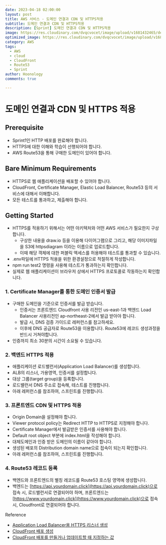 ```yaml
---
date: 2023-04-18 02:00:00
layout: post
title: AWS 서비스 - 도메인 연결과 CDN 및 HTTPS적용
subtitle: 도메인 연결과 CDN 및 HTTPS적용
description: [Sprint] 도메인 연결과 CDN 및 HTTPS적용 
image: https://res.cloudinary.com/dvqcvocet/image/upload/v1681432465/dev-jeans_%E1%84%87%E1%85%A9%E1%86%A8%E1%84%89%E1%85%A1%E1%84%87%E1%85%A9%E1%86%AB_y5n0eh.png
optimized_image: https://res.cloudinary.com/dvqcvocet/image/upload/v1681432465/dev-jeans_%E1%84%87%E1%85%A9%E1%86%A8%E1%84%89%E1%85%A1%E1%84%87%E1%85%A9%E1%86%AB_y5n0eh.png 
category: AWS
tags:
  - AWS
  - cloud
  - CloudFront
  - Route53 
  - Sprint
author: Hoonology
comments: true

---
```

# 도메인 연결과 CDN 및 HTTPS 적용
## Prerequisite
- Sprint1인 HTTP 배포를 완료해야 합니다.
- HTTPS에 대한 이해와 학습이 선행되어야 합니다.
- AWS Route53을 통해 구매한 도메인이 있어야 합니다.

## Bare Minimum Requirements
- HTTPS로 웹 애플리케이션을 배포할 수 있어야 합니다.
- CloudFront, Certificate Manager, Elastic Load Balancer, Route53 등의 서비스에 대해서 이해합니다.
- 모든 테스트를 통과하고, 제출해야 합니다.

## Getting Started
- HTTPS를 적용하기 위해서는 어떤 아키텍처와 어떤 AWS 서비스가 필요한지 구상합니다.
  - 구상한 내용을 draw.io 등을 이용해 다이어그램으로 그리고, 해당 이미지파일을 S3에 httpsdiagram 이라는 이름으로 업로드합니다.
  - 이때 해당 객체에 대한 퍼블릭 액세스를 허용해야 테스트를 통과할 수 있습니다.
- .env파일에 HTTPS 적용을 위한 환경설정으로 적절하게 작성합니다.
- npm run test2 명령을 사용해 테스트가 통과하는지 확인합니다.
- 실제로 웹 애플리케이션이 브라우저 상에서 HTTPS 프로토콜로 작동하는지 확인합니다.

### 1. Certificate Manager를 통한 도메인 인증서 발급
- 구매한 도메인을 기준으로 인증서를 발급 받습니다.
  - 인증서는 프론트엔드 Cloudfront 사용 리전인 us-east-1과 백엔드 Load Balancer 사용리전인 ap-northeast-2에서 발급 받아야 합니다.
  - 발급 시, DNS 검증 가이드로 레퍼런스를 참고하세요.
  - 이후에 DNS 공급자로 Route53을 이용합니다. Route53에 레코드 생성과정을 반드시 거쳐야합니다.
- 인증까지 최소 30분의 시간이 소요될 수 있습니다.

### 2. 백엔드 HTTPS 적용
- 애플리케이션 로드밸런서(Application Load Balancer)를 생성합니다.
- ALB의 리스너, 가용영역, 인증서를 설정합니다.
- 대상 그룹(target group)을 등록합니다.
- 로드밸런서 DNS 주소로 접속해, 테스트를 진행합니다.
- 아래 레퍼런스를 참조하여, 스프린트를 진행합니다.

### 3. 프론트엔드 CDN 및 HTTPS 적용
- Origin Domain을 설정해야 합니다.
- Viewer protocol policy는 Redirect HTTP to HTTPS로 지정해야 합니다.
- Certificate Manager에서 발급받은 인증서를 사용해야 합니다.
- Default root object 부분에 index.html을 작성해야 합니다.
- 대체도메인과 인증 받은 도메인의 이름이 같아야 합니다.
- 생성된 배포의 Distribution domain name으로 접속이 되는지 확인합니다.
- 아래 레퍼런스를 참조하여, 스프린트를 진행합니다.

### 4. Route53 레코드 등록
- 백엔드와 프론트엔드의 별칭 레코드를 Route53 호스팅 영역에 생성합니다.
- 백엔드는 [https://api.yourdomain.click](https://api.yourdomain.click)으로 접속 시, 로드밸런서로 연결되어야 하며, 프론트엔드는 [https://www.yourdomain.click](https://www.yourdomain.click)으로 접속 시, Cloudfront로 연결되어야 합니다.

Reference
- [Application Load Balancer용 HTTPS 리스너 생성](https://docs.aws.amazon.com/ko_kr/ko_kr/elasticloadbalancing/latest/application/create-https-listener.html)
- [CloudFront 배포 생성](https://docs.aws.amazon.com/ko_kr/ko_kr/AmazonCloudFront/latest/DeveloperGuide/distribution-web-creating-console.html)
- [CloudFront 배포를 만들거나 업데이트할 때 지정하는 값](https://docs.aws.amazon.com/ko_kr/ko_kr/AmazonCloudFront/latest/DeveloperGuide/distribution-web-values-specify.html)

